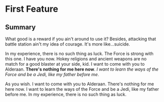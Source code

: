 # First Feature

## Summary

What good is a reward if you ain't around to use it? Besides, attacking that battle station ain't my idea of courage. It's more like…suicide.

In my experience, there is no such thing as luck. The Force is strong with this one. I have you now. Hokey religions and ancient weapons are no match for a good blaster at your side, kid. I want to come with you to Alderaan. **There's nothing for me here now**. _I want to learn the ways of the Force and be a Jedi, like my father before me_.

As you wish. I want to come with you to Alderaan. There's nothing for me here now. I want to learn the ways of the Force and be a Jedi, like my father before me. In my experience, there is no such thing as luck.
